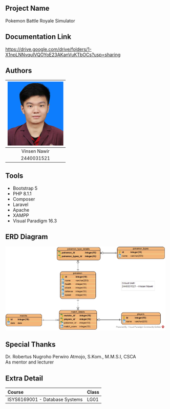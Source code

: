 ## Project Name
Pokemon Battle Royale Simulator

## Documentation Link
https://drive.google.com/drive/folders/1-X1npLNNvquIVQOYoE23AKanVuKTbOCs?usp=sharing

## Authors
|       <img src="public/assets/image/VinsenN.jpeg" height="200px"/>       |
| :----------------------------------------------------------------------: |
|                    Vinsen Nawir                                          |
|                     2440031521                                           |

## Tools
- Bootstrap 5
- PHP 8.1.1
- Composer
- Laravel
- Apache
- XAMPP
- Visual Paradigm 16.3

## ERD Diagram
<img src="public/assets/image/ERD.jpg" width="500px"/>

## Special Thanks
Dr. Robertus Nugroho Perwiro Atmojo, S.Kom., M.M.S.I, CSCA <br>
As mentor and lecturer

## Extra Detail

| Course                          | Class |
| :-----------------------------  | :---- |
| ISYS6169001 - Database Systems  | LG01  |
